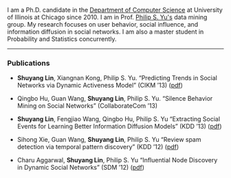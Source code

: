 I am a Ph.D. candidate in the [Department of Computer Science](http://www.cs.uic.edu/) at University of Illinois at Chicago since 2010. I am in Prof. [Philip S. Yu's](http://www.cs.uic.edu/PSYu/) data mining group. My research focuses on user behavior, social influence, and information diffusion in social networks. I am also a master student in Probability and Statistics concurrently.


***

### Publications

* **Shuyang Lin**, Xiangnan Kong, Philip S. Yu. “Predicting Trends in Social Networks via Dynamic Activeness Model” (CIKM ’13) ([pdf](http://www.cs.uic.edu/~slin/files/Lin_CIKM2013_full.pdf))

* Qingbo Hu, Guan Wang, **Shuyang Lin**, Philip S. Yu. “Silence Behavior Mining on Social Networks” (CollaborateCom ’13)

* **Shuyang Lin**, Fengjiao Wang, Qingbo Hu, Philip S. Yu “Extracting Social Events for Learning Better Information Diffusion Models” (KDD ’13) ([pdf](http://www.cs.uic.edu/~slin/files/Lin_KDD2013.pdf))

* Sihong Xie, Guan Wang, **Shuyang Lin**, Philip S. Yu “Review spam detection via temporal pattern discovery” (KDD ’12) ([pdf](http://www.cs.uic.edu/~slin/files/Xie_KDD2012.pdf))

* Charu Aggarwal, **Shuyang Lin**, Philip S. Yu “Influential Node Discovery in Dynamic Social Networks” (SDM ’12) ([pdf](http://www.cs.uic.edu/~slin/files/Aggarwal_SDM2012.pdf))
